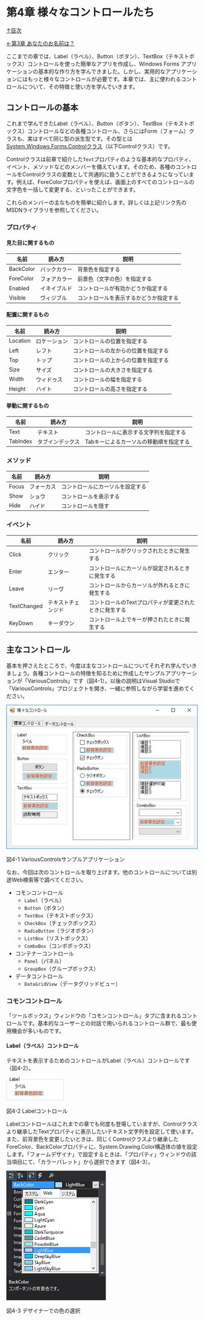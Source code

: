 第4章 様々なコントロールたち
=====

[↑目次](..\README.md "目次")

[←第3章 あなたのお名前は？](03-whats-your-name.md)

ここまでの章では、Label（ラベル）、Button（ボタン）、TextBox（テキストボックス）コントロールを使った簡単なアプリを作成し、Windows Forms アプリケーションの基本的な作り方を学んできました。しかし、実用的なアプリケーションにはもっと様々なコントロールが必要です。本章では、主に使われるコントロールについて、その特徴と使い方を学んでいきます。

## コントロールの基本

これまで学んできたLabel（ラベル）、Button（ボタン）、TextBox（テキストボックス）コントロールなどの各種コントロール、さらにはForm（フォーム）クラスも、実はすべて同じ型の派生型です。その型とは[System.Windows.Forms.Controlクラス](https://msdn.microsoft.com/ja-jp/library/system.windows.forms.control.aspx)（以下Controlクラス）です。

Controlクラスは前章で紹介した`Text`プロパティのような基本的なプロパティ、イベント、メソッドなどのメンバーを備えています。そのため、各種のコントロールをControlクラスの変数として共通的に扱うことができるようになっています。例えば、ForeColorプロパティを使えば、画面上のすべてのコントロールの文字色を一括して変更する、といったことができます。

これらのメンバーの主なものを簡単に紹介します。詳しくは上記リンク先のMSDNライブラリを参照してください。

### プロパティ

#### 見た目に関するもの
| 名前 | 読み方 | 説明 |
| --- | --- | --- |
| BackColor | バックカラー | 背景色を指定する |
| ForeColor | フォアカラー | 前景色（文字の色）を指定する |
| Enabled | イネイブルド | コントロールが有効かどうか指定する |
| Visible | ヴィジブル | コントロールを表示するかどうか指定する |

#### 配置に関するもの
| 名前 | 読み方 | 説明 |
| --- | --- | --- |
| Location | ロケーション | コントロールの位置を指定する |
| Left | レフト | コントロールの左からの位置を指定する |
| Top | トップ | コントロールの上からの位置を指定する |
| Size | サイズ | コントロールの大きさを指定する |
| Width | ウィドゥス | コントロールの幅を指定する |
| Height | ハイト | コントロールの高さを指定する |

#### 挙動に関するもの
| 名前 | 読み方 | 説明 |
| --- | --- | --- |
| Text | テキスト | コントロールに表示する文字列を指定する |
| TabIndex | タブインデックス | Tabキーによるカーソルの移動順を指定する |

### メソッド

| 名前 | 読み方 | 説明 |
| --- | --- | --- |
| Focus | フォーカス | コントロールにカーソルを設定する |
| Show | ショウ | コントロールを表示する |
| Hide | ハイド | コントロールを隠す |

### イベント

| 名前 | 読み方 | 説明 |
| --- | --- | --- |
| Click | クリック | コントロールがクリックされたときに発生する |
| Enter | エンター | コントロールにカーソルが設定されるときに発生する |
| Leave | リーヴ | コントロールからカーソルが外れるときに発生する |
| TextChanged | テキストチェンジド | コントロールのTextプロパティが変更されたときに発生する |
| KeyDown | キーダウン | コントロール上でキーが押されたときに発生する |

## 主なコントロール

基本を押さえたところで、今度は主なコントロールについてそれぞれ学んでいきましょう。各種コントロールの特徴を知るために作成したサンプルアプリケーションが「VariousControls」です（図4-1）。以後の説明はVisual Studioで「VariousControls」プロジェクトを開き、一緒に参照しながら学習を進めてください。

![VariousControlsサンプルアプリケーション](../image/04-01.jpg)

図4-1 VariousControlsサンプルアプリケーション

なお、今回は次のコントロールを取り上げます。他のコントロールについては別途Web検索等で調べてください。


- コモンコントロール
    - `Label`（ラベル）
    - `Button`（ボタン）
    - `TextBox`（テキストボックス）
    - `CheckBox`（チェックボックス）
    - `RadioButton`（ラジオボタン）
    - `ListBox`（リストボックス）
    - `ComboBox`（コンボボックス）
- コンテナーコントロール
    - `Panel`（パネル）
    - `GroupBox`（グループボックス）
- データコントロール
    - `DataGridView`（データグリッドビュー）

### コモンコントロール

「ツールボックス」ウィンドウの「コモンコントロール」タブに含まれるコントロールです。基本的なユーザーとの対話で用いられるコントロール群で、最も使用機会が多いものです。

#### Label（ラベル）コントロール

テキストを表示するためのコントロールがLabel（ラベル）コントロールです（図4-2）。

![Labelコントロール](../image/04-02.jpg)

図4-2 Labelコントロール

Labelコントロールはこれまでの章でも何度も登場していますが、Controlクラスより継承したTextプロパティに表示したいテキスト文字列を設定して使います。
また、前背景色を変更したいときは、同じくControlクラスより継承したForeColor、BackColorプロパティに、System.Drawing.Color構造体の値を設定します。「フォームデザイナ」で設定するときは、「プロパティ」ウィンドウの該当項目にて、「カラーパレット」から選択できます（図4-3）。

![デザイナーでの色の選択](../image/04-03.jpg)

図4-3 デザイナーでの色の選択

